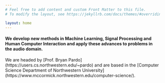 ```yaml
---
# Feel free to add content and custom Front Matter to this file.
# To modify the layout, see https://jekyllrb.com/docs/themes/#overriding-theme-defaults

layout: home
---
```

#### We develop new methods in **Machine Learning**, **Signal Processing** and **Human Computer Interaction** and apply these advances to problems in the audio domain. 
<p></p>
We are headed by [Prof. Bryan Pardo](https://users.cs.northwestern.edu/~pardo) and are based in the [Computer Science Department of Northwestern University](https://www.mccormick.northwestern.edu/computer-science/).  

